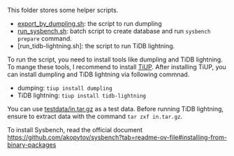 This folder stores some helper scripts.

- [export_by_dumpling.sh](./export_by_dumpling.sh): the script to run dumpling
- [run_sysbench.sh](./run_sysbench.sh): batch script to create database and run `sysbench prepare` command.
- [run_tidb-lightning.sh]: the script to run TiDB lightning.


To run the script, you need to install tools like dumpling and TiDB lightning. To mange these tools, I recommend to install [TiUP](https://docs.pingcap.com/tidb/stable/tiup-overview#install-tiup).
After installing TiUP, you can install dumpling and TiDB lightning via following commnad.
- dumping: `tiup install dumpling`
- TiDB lightning: `tiup install tidb-lightning`

You can use [testdata/in.tar.gz](../testdata) as a test data. Before running TiDB lightning, ensure to extract data with the command `tar zxf in.tar.gz`.

To install Sysbench, read the official document https://github.com/akopytov/sysbench?tab=readme-ov-file#installing-from-binary-packages
